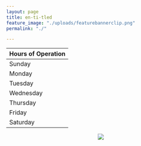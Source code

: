 ```yaml
---
layout: page
title: en-ti-tled
feature_image: "./uploads/featurebannerclip.png"
permalink: "./"

---
```

| Hours of Operation |
| --- |
| Sunday |
| Monday |
| Tuesday |
| Wednesday |
| Thursday |
| Friday |
| Saturday |

<center><img src = "https://maps.googleapis.com/maps/api/staticmap?center=42.995028,-81.252833&zoom=16&size=400x400&key=AIzaSyDsAJ8wqvCJqpyAS6SHuDBg0kZ_bncoTBE" /></center>